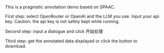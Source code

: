 This is a pragmatic annotation demo based on SPAAC.

First step: select OpenRouter or OpenAI and the LLM you use. Input your api key. 
Caution: the api key is not safely kept while running. 

Second step: input a dialogue and click 开始处理

Third step: get the annotated data displayed or click the button to download. 
